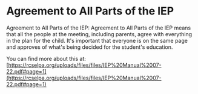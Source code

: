 # Agreement to All Parts of the IEP
Agreement to All Parts of the IEP: Agreement to All Parts of the IEP means that all the people at the meeting, including parents, agree with everything in the plan for the child. It's important that everyone is on the same page and approves of what's being decided for the student's education.

You can find more about this at: [https://rcselpa.org/uploads/files/files/IEP%20Manual%2007-22.pdf#page=1](https://rcselpa.org/uploads/files/files/IEP%20Manual%2007-22.pdf#page=1)
